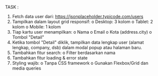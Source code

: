 TASK :

1. Fetch data user dari:
https://jsonplaceholder.typicode.com/users
2. Tampilkan dalam layout grid responsif:
o Desktop: 3 kolom
o Tablet: 2 kolom
o Mobile: 1 kolom
3. Tiap kartu user menampilkan:
o Nama
o Email
o Kota (address.city)
o Tombol "Detail"
4. Ketika tombol "Detail" diklik, tampilkan data lengkap user (alamat lengkap, company, dsb) dalam modal popup atau halaman baru.
5. Tambahkan fitur search:
o Filter berdasarkan nama
6. Tambahkan fitur loading & error state
7. Styling wajib:
o Tanpa CSS framework
o Gunakan Flexbox/Grid dan media queries